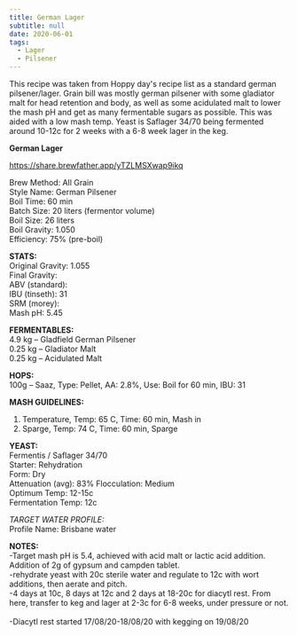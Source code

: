 ```yaml
---
title: German Lager
subtitle: null
date: 2020-06-01
tags:
  - Lager
  - Pilsener
---
```

This recipe was taken from Hoppy day's recipe list as a standard german pilsener/lager. Grain bill was mostly german pilsener with some gladiator malt for head retention and body, as well as some acidulated malt to lower the mash pH and get as many fermentable sugars as possible. This was aided with a low mash temp. Yeast is Saflager 34/70 being fermented around 10-12c for 2 weeks with a 6-8 week lager in the keg. 

**German Lager**  

<https://share.brewfather.app/yTZLMSXwap9ikq>  

Brew Method: All Grain\
Style Name: German Pilsener\
Boil Time: 60 min\
Batch Size: 20 liters (fermentor volume)\
Boil Size: 26 liters\
Boil Gravity: 1.050\
Efficiency: 75% (pre-boil)  

**STATS:**\
Original Gravity: 1.055\
Final Gravity:\
ABV (standard):\
IBU (tinseth): 31\
SRM (morey):\
Mash pH: 5.45  

**FERMENTABLES:**\
4.9 kg – Gladfield German Pilsener\
0.25 kg – Gladiator Malt\
0.25 kg – Acidulated Malt  

**HOPS:**\
100g – Saaz, Type: Pellet, AA: 2.8%, Use: Boil for 60 min, IBU: 31  

**MASH GUIDELINES:**  

1. Temperature, Temp: 65 C, Time: 60 min, Mash in  
2. Sparge, Temp: 74 C, Time: 60 min, Sparge  

**YEAST:**\
Fermentis / Saflager 34/70\
Starter: Rehydration\
Form: Dry\
Attenuation (avg): 83%
Flocculation: Medium\
Optimum Temp: 12-15c\
Fermentation Temp: 12c  

*TARGET WATER PROFILE:*\
Profile Name: Brisbane water  

**NOTES:**\
-Target mash pH is 5.4, achieved with acid malt or lactic acid addition. Addition of 2g of gypsum and campden tablet.\
-rehydrate yeast with 20c sterile water and regulate to 12c with wort additions, then aerate and pitch.\
-4 days at 10c, 8 days at 12c and 2 days at 18-20c for diacytl rest. From here, transfer to keg and lager at 2-3c for 6-8 weeks, under pressure or not.\
\
-Diacytl rest started 17/08/20-18/08/20 with kegging on 19/08/20